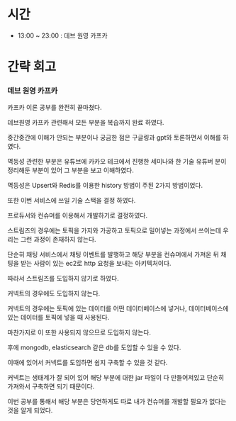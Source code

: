 # 시간
- 13:00 ~ 23:00 : 데브 원영 카프카

# 간략 회고

### 데브 원영 카프카

카프카 이론 공부를 완전히 끝마쳤다.

데브원영 카프카 관련해서 모든 부분을 복습까지 완료 하였다.

중간중간에 이해가 안되는 부분이나 궁금한 점은 구글링과 gpt와 토론하면서 이해를 하였다.

멱등성 관련한 부분은 유튜브에 카카오 테크에서 진행한 세미나와 한 기술 유튜버 분이 정리해둔 부분이 있어 그 부분을 보고 이해하였다.

멱등성은 Upsert와 Redis를 이용한 history 방법이 주된 2가지 방법이었다.

또한 이번 서비스에 쓰일 기술 스택을 결정 하였다.

프로듀서와 컨슈머를 이용해서 개발하기로 결정하였다.

스트림즈의 경우에는 토픽을 가지와 가공하고 토픽으로 밀어넣는 과정에서 쓰이는데 우리는 그런 과정이 존재하지 않는다.

단순히 채팅 서비스에서 채팅 이벤트를 발행하고 해당 부분을 컨슈머에서 가져온 뒤 채팅을 받는 사람이 있는 ec2로 http 요청을 보내는 아키텍처이다.

따라서 스트림즈를 도입하지 않기로 하였다.

커넥트의 경우에도 도입하지 않는다.

커넥트의 경우에는 토픽에 있는 데이터를 어떤 데이터베이스에 넣거나, 데이터베이스에 있는 데이터를 토픽에 넣을 때 사용된다.

마찬가지로 이 또한 사용되지 않으므로 도입하지 않는다.

후에 mongodb, elasticsearch 같은 db를 도입할 수 있을 수 있다.

이때에 있어서 커넥트를 도입하면 쉽지 구축할 수 있을 것 같다.

커넥트는 생태계가 잘 되어 있어 해당 부분에 대한 jar 파일이 다 만들어져있고 단순히 가져와서 구축하면 되기 때문이다.

이번 공부를 통해서 해당 부분은 당연하게도 따로 내가 컨슈머를 개발할 필요가 없다는 것을 알게 되었다.
